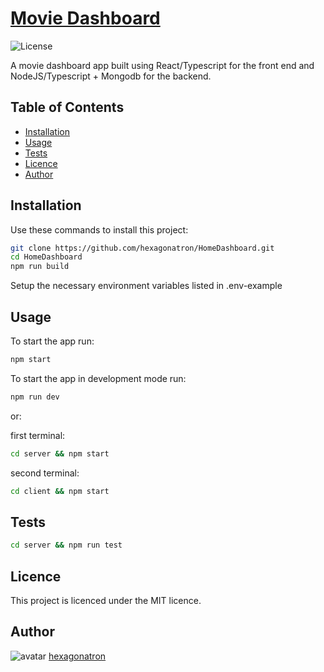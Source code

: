 # [Movie Dashboard](https://movie.fawcett.xyz)
![License](https://img.shields.io/badge/Licence-MIT-blue)

A movie dashboard app built using React/Typescript for the front end and NodeJS/Typescript + Mongodb for the backend.

## Table of Contents 

* [Installation](#Installation)
* [Usage](#Usage)
* [Tests](#Tests)
* [Licence](#Licence)
* [Author](#Author)


## Installation
            

Use these commands to install this project:
````sh
git clone https://github.com/hexagonatron/HomeDashboard.git
cd HomeDashboard
npm run build

````
Setup the necessary environment variables listed in .env-example

## Usage

To start the app run:
````sh
npm start
````

To start the app in development mode run:
````sh
npm run dev
````
or:

first terminal:
````sh
cd server && npm start
````
second terminal:
````sh
cd client && npm start
````
## Tests

````sh
cd server && npm run test
````

## Licence
            
This project is licenced under the MIT licence.
            
## Author

![avatar](https://avatars2.githubusercontent.com/u/46476247?s=60&v=4)
[hexagonatron](https://github.com/hexagonatron)


